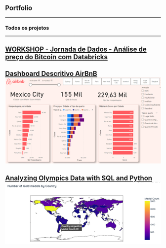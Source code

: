 ## Portfolio

---

### Todos os projetos 
---

[WORKSHOP - Jornada de Dados - Análise de preço do Bitcoin com Databricks](https://databricks-prod-cloudfront.cloud.databricks.com/public/4027ec902e239c93eaaa8714f173bcfc/3962087035871041/783547063481176/3567303555500949/latest.html)
---
[Dashboard Descritivo AirBnB](https://melissanespeque.github.io/airbnb_dashboard/)
<img src="images/airbnb.png?raw=true"/>
---
[Analyzing Olympics Data with SQL and Python](https://www.datacamp.com/datalab/w/1f6eabae-2884-426f-b7d7-a8fac780192a/edit)
<img src="images/olympics.png?raw=true"/>
---
